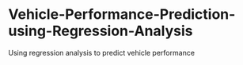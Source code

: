 # Vehicle-Performance-Prediction-using-Regression-Analysis
Using regression analysis to predict vehicle performance 
